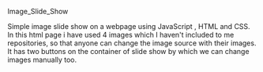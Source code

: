

Image_Slide_Show

Simple image slide show on a webpage using JavaScript , HTML and CSS. In this html page i have used 4 images which I haven't included to me repositories, so that anyone can change the image source with their images. It has two buttons on the container of slide show by which we can change images manually too.
